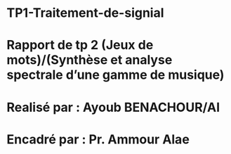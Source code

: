 # TP1-Traitement-de-signial 
# Rapport de tp 2 (Jeux de mots)/(Synthèse et analyse spectrale d’une gamme de musique)
# Realisé par : Ayoub BENACHOUR/AI
# Encadré par : Pr. Ammour Alae 
